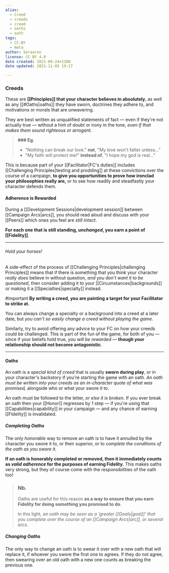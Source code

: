 ```yaml
---
alias:
  - Creed
  - creeds
  - creed
  - oaths
  - oath
tags:
  - CC-BY
  - meta
author: Seraaron
license: CC BY 4.0
date created: 2021-09-24+1200
date updated: 2021-11-05 19:17

---
```


### Creeds

These are **[[Principles]] that your character believes in absolutely**, as well as any [[#Oaths|oaths]] they have sworn, doctrines they adhere to, and motivations or morals that are unwavering.

They are best written as unqualified statements of fact — even if they're not actually true — without a hint of doubt or irony in the tone, _even if that makes them sound righteous or arrogant_.

> **### Eg.**
>
> -   "Nothing can break our love." **not**, "My love won't falter unless..."
> -   "My faith will protect me!" **instead of**, "I hope my god is real..."

This is because part of your [[Facilitator|FC's duties]] includes [[Challenging Principles|testing and prodding]] at these convictions over the course of a campaign, **to give you opportunities to prove how ironclad your philosophies really are,** or to see how readily and steadfastly your character defends them.

#### Adherence is Rewarded

During a [[Development Sessions|development session]] between [[Campaign Arcs|arcs]], you should read aloud and discuss with your [[Peers]] which ones you feel are _still intact_.

**For each one that is still standing, _unchanged_, you earn a point of [[Fidelity]]**.

---

###### Hold your horses!

A side-effect of the process of [[Challenging Principles|challenging Principles]] means that if there is something that you think your character _really does_ believe in without question, _and you don't want it to be questioned_, then consider adding it to your [[Circumstances|backgrounds]] or making it a [[Specialties|specialty]] instead.

#important **By writing a creed, you are painting a target for your Facilitator to strike at.**

You can always change a specialty or a background into a creed at a later date, but _you can't so easily change a creed without playing the game_.

Similarly, try to avoid offering any advice to your FC on how your creeds could be challenged. This is part of the fun of the game, for both of you — since if your beliefs hold true, _you will be rewarded_ — **though your relationship should not become antagonistic**.

---

#### Oaths

An oath is a _special kind of creed_ that is usually **sworn during play**, or in your character's backstory if you're starting the game with an oath. _An oath must be written into your creeds as an in-character quote of what was promised,_ alongside who or what your swore it to.

An oath must be followed to the letter, _or else it is broken_. If you ever break an oath then your [[Honor]] regresses by 1 step — if you're using that [[Capabilities|capability]] in your campaign — and any chance of earning [[Fidelity]] is invalidated.

##### Completing Oaths

The only _honorable_ way to remove an oath is to have it annulled by the character you swore it to, or their superior, or to _complete the conditions of the oath as you swore it_.

**If an oath is honorably completed or removed, then it immediately counts as _valid adherence_ for the purposes of earning Fidelity.** This makes oaths very strong, but they of course come with the responsibilities of the oath too!

> ### Nb.
> Oaths are useful for this reason **as a way to ensure that you earn Fidelity for doing something you promised to do**.
>
> In this light, _an oath may be seen as a ‘greater [[Goals|goal]]’ that you complete over the course of an [[Campaign Arcs|arc]], or several arcs_.

##### Changing Oaths

The only way to change an oath is to swear it over with a new oath that will replace it, if whoever you swore the first one to agrees. If they do not agree, then swearing over an old oath with a new one counts as breaking the previous one.
